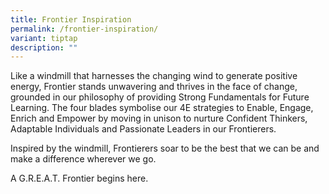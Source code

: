 ```yaml
---
title: Frontier Inspiration
permalink: /frontier-inspiration/
variant: tiptap
description: ""
---
```

<p>Like a windmill that harnesses the changing wind to generate positive
energy, Frontier stands unwavering and thrives in the face of change, grounded
in our philosophy of providing Strong Fundamentals for Future Learning.
The four blades symbolise our 4E strategies to Enable, Engage, Enrich and
Empower by moving in unison to nurture Confident Thinkers, Adaptable Individuals
and Passionate Leaders in our Frontierers.</p>
<p>Inspired by the windmill, Frontierers soar to be the best that we can
be and make a difference wherever we go.</p>
<p>A G.R.E.A.T. Frontier begins here.</p>